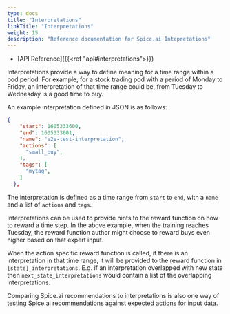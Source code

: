 ```yaml
---
type: docs
title: "Interpretations"
linkTitle: "Interpretations"
weight: 15
description: "Reference documentation for Spice.ai Intepretations"
---
```


- [API Reference]({{<ref "api#interpretations">}})

Interpretations provide a way to define meaning for a time range within a pod period. For example, for a stock trading pod with a period of Monday to Friday, an interpretation of that time range could be, from Tuesday to Wednesday is a good time to buy.

An example interpretation defined in JSON is as follows:

```json
{
    "start": 1605333600,
    "end": 1605333601,
    "name": "e2e-test-interpretation",
    "actions": [
      "small_buy",
    ],
    "tags": [
      "mytag",
    ]
  },
```

The interpretation is defined as a time range from `start` to `end`, with a `name` and a list of `actions` and `tags`.

Interpretations can be used to provide hints to the reward function on how to reward a time step. In the above example, when the training reaches Tuesday, the reward function author might choose to reward buys even higher based on that expert input.

When the action specific reward function is called, if there is an interpretation in that time range, it will be provided to the reward function in `[state]_interpretations`. E.g. if an interpretation overlapped with new state then `next_state_interpretations` would contain a list of the overlapping interpretations.

Comparing Spice.ai recommendations to interpretations is also one way of testing Spice.ai recommendations against expected actions for input data.
